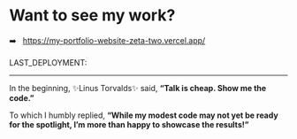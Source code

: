 # Want to see my work?
➡️ &nbsp; https://my-portfolio-website-zeta-two.vercel.app/<br>
<br>
LAST_DEPLOYMENT: 

---
In the beginning, ✨Linus Torvalds✨ said, <b>“Talk is cheap. Show me the code.”</b>

To which I humbly replied, <b>“While my modest code may not yet be ready for the spotlight, I’m more than happy to showcase the results!”</b>
